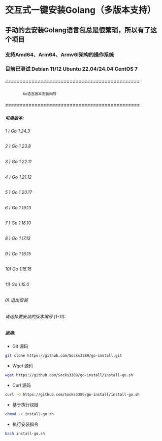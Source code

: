 交互式一键安装Golang（多版本支持）
================================
## 手动的去安装Golang语言包总是很繁琐，所以有了这个项目
### 支持Amd64、Arm64、Armv6l架构的操作系统
### 目前已测试 Debian 11/12 Ubuntu 22.04/24.04 CentOS 7

##### ==============================================
            Go语言版本安装向导
##### ==============================================

##### 可用版本:
###### 1 ) Go 1.24.3
###### 2 ) Go 1.23.8
###### 3 ) Go 1.22.11
###### 4 ) Go 1.21.12
###### 5 ) Go 1.20.17
###### 6 ) Go 1.19.13
###### 7 ) Go 1.18.10
###### 8 ) Go 1.17.13
###### 9 ) Go 1.16.15
###### 10) Go 1.15.15
###### 11) Go 1.15.0
###### 0) 退出安装

###### 请选择要安装的版本编号 [1-11]:

##### 运用:

* Git 源码

```bash
git clone https://github.com/Socks3389/go-install.git
```

* Wget 源码

```bash
wget https://github.com/Socks3389/go-install/install-go.sh
```

* Curl 源码
```bash
curl -O https://github.com/Socks3389/go-install/install-go.sh
```

* 基于执行权限
```bash
chmod -x install-go.sh
```

* 执行安装指令
```bash
bash install-go.sh
```
